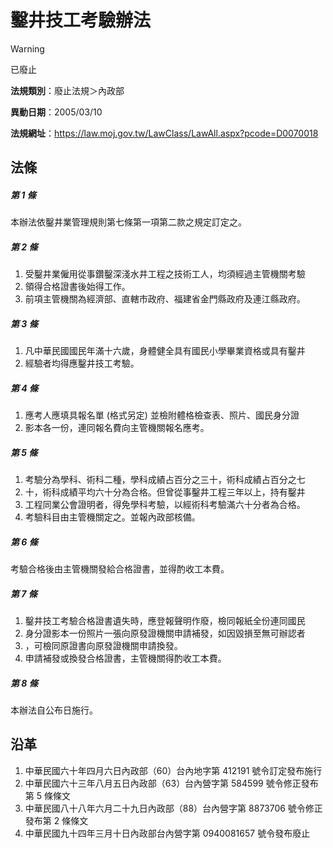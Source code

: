 # 鑿井技工考驗辦法
> [!WARNING]
> 已廢止

**法規類別**：廢止法規＞內政部

**異動日期**：2005/03/10  

**法規網址**：https://law.moj.gov.tw/LawClass/LawAll.aspx?pcode=D0070018



## 法條
##### 第 1 條
本辦法依鑿井業管理規則第七條第一項第二款之規定訂定之。

##### 第 2 條
1. 受鑿井業僱用從事鑽鑿深淺水井工程之技術工人，均須經過主管機關考驗
1. 領得合格證書後始得工作。
1. 前項主管機關為經濟部、直轄市政府、福建省金門縣政府及連江縣政府。

##### 第 3 條
1. 凡中華民國國民年滿十六歲，身體健全具有國民小學畢業資格或具有鑿井
1. 經驗者均得應鑿井技工考驗。

##### 第 4 條
1. 應考人應填具報名單 (格式另定) 並檢附體格檢查表、照片、國民身分證
1. 影本各一份，連同報名費向主管機關報名應考。

##### 第 5 條
1. 考驗分為學科、術科二種，學科成績占百分之三十，術科成績占百分之七
1. 十，術科成績平均六十分為合格。但曾從事鑿井工程三年以上，持有鑿井
1. 工程同業公會證明者，得免學科考驗，以經術科考驗滿六十分者為合格。
1. 考驗科目由主管機關定之。並報內政部核備。

##### 第 6 條
考驗合格後由主管機關發給合格證書，並得酌收工本費。

##### 第 7 條
1. 鑿井技工考驗合格證書遺失時，應登報聲明作廢，檢同報紙全份連同國民
1. 身分證影本一份照片一張向原發證機關申請補發，如因毀損至無可辦認者
1. ，可檢同原證書向原發證機關申請換發。
1. 申請補發或換發合格證書，主管機關得酌收工本費。

##### 第 8 條
本辦法自公布日施行。

## 沿革
1. 中華民國六十年四月六日內政部（60）台內地字第 412191 號令訂定發布施行
1. 中華民國六十三年八月五日內政部（63）台內營字第 584599 號令修正發布第 5  條條文
1. 中華民國八十八年六月二十九日內政部（88）台內營字第 8873706  號令修正發布第 2  條條文
1. 中華民國九十四年三月十日內政部台內營字第 0940081657 號令發布廢止
